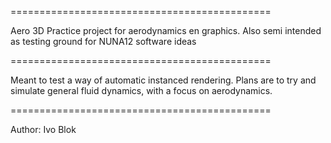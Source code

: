 =============================================

Aero 3D
Practice project for aerodynamics en graphics.
Also semi intended as testing ground for NUNA12 software ideas

=============================================

Meant to test a way of automatic instanced rendering.
Plans are to try and simulate general fluid dynamics, with a focus on aerodynamics.

=============================================

Author: Ivo Blok